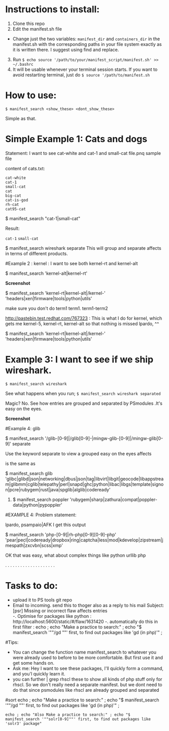 # Instructions to install:
1. Clone this repo
2. Edit the manifest.sh file
  - Change just the two variables: `manifest_dir` and `containers_dir` in the manifest.sh  with the corresponding paths in your file system exactly as it is written there. I suggest using find and replace.
3. Run `$ echo source '/path/to/your/manifest_script/manifest.sh' >> ~/.bashrc`
4. It will be usable whenever your terminal session starts. If you want to avoid restarting terminal,   just do `$ source '/path/to/manifest.sh`

# How to use:
`$ manifest_search <show_these> <dont_show_these>`

Simple as that.

# Simple Example 1: Cats and dogs
Statement: I want to see cat-white and cat-1 and small-cat file.pnq sample file

content of cats.txt:
```
cat-white
cat-1
small-cat
cat
big-cat
cat-is-god
rh-cat
cat95-cat
```

$ manifest_search "cat-1|small-cat"

Result:

`
cat-1
`
`
small-cat
`


$ manifest_search wireshark separate
This will group and separate affects in terms of different products.

#Example 2 : kernel : I want to see both kernel-rt and kernel-alt

$ manifest_search 'kernel-alt|kernel-rt'

**Screenshot**

$ manifest_search 'kernel-rt|kernel-alt|/kernel-' 'headers|xen|firmware|tools|python|utils'

make sure you don't do term1 term1. term1-term2

http://pastebin.test.redhat.com/767323 : This is what I do for kernel, which gets me kernel-5, kernel-rt, kernel-alt so that nothing is missed
lpardo, ^^

$ manifest_search 'kernel-rt|kernel-alt|/kernel-' 'headers|xen|firmware|tools|python|utils'

# Example 3: I want to see if we ship wireshark.

`$ manifest_search wireshark`

See what happens when you run;
`$ manifest_search wireshark separated`

Magic? No. See how entries are grouped and separated by PSmodules .It's easy on the eyes.

**Screenshot**


#Example 4: glib

$ manifest_search '/glib-[0-9]|/glib[0-9]-|mingw-glib-[0-9]|/mingw-glib[0-9]'  separate

Use the keyword separate to view a grouped easy on the eyes affects

is the same as

$ manifest_search glib 'glibc|glibd|json|networking|dbus|json|tag|libvirt|libgit|geocode|libappstream|glibmm|cglib|telepathy|perl|snapd|ghc|python|libac|libgs|template|signon|pcre|rubygem|rust|java|spglib|alglib|codeready'

1. $ manifest_search poppler 'rubygem|sharp|zathura|compat|poppler-data|python|pypoppler'

#EXAMPLE 4:
Problem statement:

lpardo, psampaio|AFK I get this output

$ manifest_search  'php-[0-9]|rh-php[0-9][0-9]-php' 'pear|pecl|codeready|dropbox|ring|captcha|less|mod|kdevelop|zipstream|jmespath|zxcvbn|scss|xmp'

OK that was easy, what about complex things like python urllib php

.
.
.
.
.
.
.
.
.
.
.
.
.
.
.
.
.
.
.
.

# Tasks to do:
- upload it to PS tools git repo
- Email to incoming. send this to thoger also as a reply to his mail Subject: [psr] Missing or incorrect flaw affects entries  
-. Optimise for packages like python : http://localhost:5600/static/#/flaw/1631420
-.    automatically do this in first filter :  echo ; echo "Make a practice to search:" ; echo "$ manifest_search '""/gd ""' first, to find out packages like 'gd (in php)'" ;

#Tips:
  - You can change the function name manifest_search to whatever you were already used to before to be more comfortable. But first use it and get some hands on.
  - Ask me: Hey I want to see these packages, I'll quickly form a command, and you'l quickly learn it.
  - you can further | grep rhscl these to show all kinds of php stuff only for rhscl. So we don't really need a separate manifest. but we dont need to do that since psmodules like rhscl are already grouped and separated

#sort
    echo ; echo "Make a practice to search:" ; echo "$ manifest_search '""/gd ""' first, to find out packages like 'gd (in php)'" ;

    echo ; echo "Also Make a practice to search:" ; echo "$ manifest_search '""solr[0-9]""' first, to find out packages like 'solr3' package"
